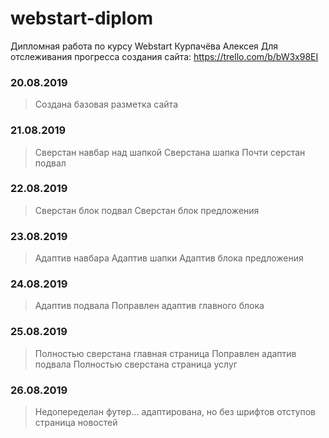 # webstart-diplom
Дипломная работа по курсу Webstart Курпачёва Алексея
Для отслеживания прогресса создания сайта: https://trello.com/b/bW3x98EI
### 20.08.2019
> Создана базовая разметка сайта
### 21.08.2019
> Сверстан навбар над шапкой
> Сверстана шапка
> Почти серстан подвал
### 22.08.2019
> Сверстан блок подвал
> Сверстан блок предложения
### 23.08.2019
> Адаптив навбара
> Адаптив шапки
> Адаптив блока предложения
### 24.08.2019
> Адаптив подвала
> Поправлен адаптив главного блока
### 25.08.2019
> Полностью сверстана главная страница
> Поправлен адаптив подвала
> Полностью сверстана страница услуг
### 26.08.2019
> Недопеределан футер...
> адаптирована, но без шрифтов отступов страница новостей